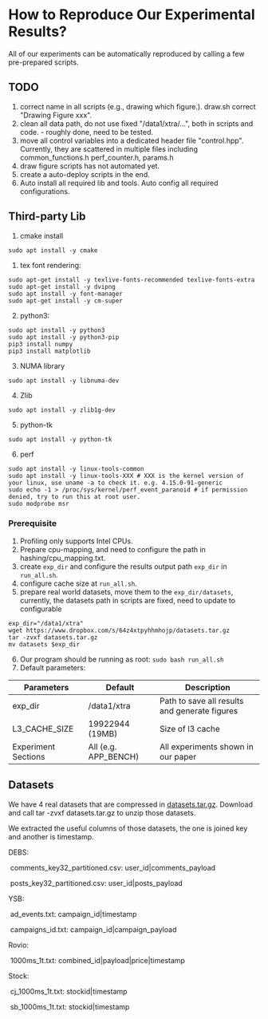 # How to Reproduce Our Experimental Results?

All of our experiments can be automatically reproduced by calling a few pre-prepared scripts.

## TODO

1. correct name in all scripts (e.g., drawing which figure.). draw.sh correct "Drawing Figure xxx".
2. clean all data path, do not use fixed "/data1/xtra/...", both in scripts and code.  - roughly done, need to be tested.
3. move all control variables into a dedicated header file "control.hpp". Currently, they are scattered in multiple files including common_functions.h perf_counter.h, params.h
4. draw figure scripts has not automated yet.
6. create a auto-deploy scripts in the end.
7. Auto install all required lib and tools. Auto config all required configurations.

## Third-party Lib

1. cmake install

```
sudo apt install -y cmake
```

1. tex font rendering:

```shell
sudo apt-get install -y texlive-fonts-recommended texlive-fonts-extra
sudo apt-get install -y dvipng
sudo apt install -y font-manager
sudo apt-get install -y cm-super
```

2. python3:

```shell
sudo apt install -y python3
sudo apt install -y python3-pip
pip3 install numpy
pip3 install matplotlib
```

3.  NUMA library

```shell
sudo apt install -y libnuma-dev
```

4. Zlib

```shell
sudo apt install -y zlib1g-dev
```

5. python-tk

```shell
sudo apt install -y python-tk
```

6. perf

```shell
sudo apt install -y linux-tools-common
sudo apt install -y linux-tools-XXX # XXX is the kernel version of your linux, use uname -a to check it. e.g. 4.15.0-91-generic
sudo echo -1 > /proc/sys/kernel/perf_event_paranoid # if permission denied, try to run this at root user.
sudo modprobe msr
```

### Prerequisite

1. Profiling only supports Intel CPUs.
2. Prepare cpu-mapping, and need to configure the path in hashing/cpu_mapping.txt. 
3. create `exp_dir` and configure the results output path `exp_dir` in `run_all.sh`.
4. configure cache size at `run_all.sh`.
5. prepare real world datasets, move them to the `exp_dir/datasets`, currently, the datasets path in scripts are fixed, need to update to configurable

```shell
exp_dir="/data1/xtra"
wget https://www.dropbox.com/s/64z4xtpyhhmhojp/datasets.tar.gz
tar -zvxf datasets.tar.gz
mv datasets $exp_dir
```

6. Our program should be running as root: `sudo bash run_all.sh`
7. Default parameters:

| Parameters          | Default              | Description                                   |
| ------------------- | -------------------- | --------------------------------------------- |
| exp_dir             | /data1/xtra          | Path to save all results and generate figures |
| L3_CACHE_SIZE       | 19922944 (19MB)      | Size of l3 cache                              |
| Experiment Sections | All (e.g. APP_BENCH) | All experiments shown in our paper            |

## Datasets

We have 4 real datasets that are compressed in [datasets.tar.gz](https://www.dropbox.com/s/64z4xtpyhhmhojp/datasets.tar.gz). Download and call tar -zvxf datasets.tar.gz to unzip those datasets.

We extracted the useful columns of those datasets, the one is joined key and another is timestamp.

DEBS: 

​	comments_key32_partitioned.csv: user_id|comments_payload

​	posts_key32_partitioned.csv: user_id|posts_payload

YSB:

​	ad_events.txt: campaign_id|timestamp

​	campaigns_id.txt: campaign_id|campaign_payload

Rovio:

​	1000ms_1t.txt: combined_id|payload|price|timestamp

Stock: 

​	cj_1000ms_1t.txt: stockid|timestamp

​	sb_1000ms_1t.txt: stockid|timestamp



